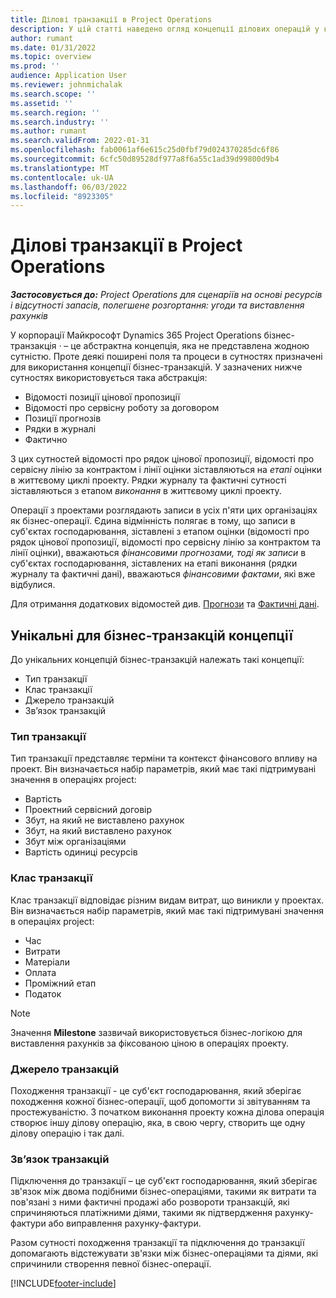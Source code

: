 ```yaml
---
title: Ділові транзакції в Project Operations
description: У цій статті наведено огляд концепції ділових операцій у корпорації Майкрософт Dynamics 365 Project Operations.
author: rumant
ms.date: 01/31/2022
ms.topic: overview
ms.prod: ''
audience: Application User
ms.reviewer: johnmichalak
ms.search.scope: ''
ms.assetid: ''
ms.search.region: ''
ms.search.industry: ''
ms.author: rumant
ms.search.validFrom: 2022-01-31
ms.openlocfilehash: fab0061af6e615c25d0fbf79d024370285dc6f86
ms.sourcegitcommit: 6cfc50d89528df977a8f6a55c1ad39d99800d9b4
ms.translationtype: MT
ms.contentlocale: uk-UA
ms.lasthandoff: 06/03/2022
ms.locfileid: "8923305"
---
```

# <a name="business-transactions-in-project-operations"></a>Ділові транзакції в Project Operations

_**Застосовується до:** Project Operations для сценаріїв на основі ресурсів і відсутності запасів, полегшене розгортання: угоди та виставлення рахунків_

У корпорації Майкрософт Dynamics 365 Project Operations бізнес-транзакція *·* – це абстрактна концепція, яка не представлена жодною сутністю. Проте деякі поширені поля та процеси в сутностях призначені для використання концепції бізнес-транзакцій. У зазначених нижче сутностях використовується така абстракція:

- Відомості позиції цінової пропозиції
- Відомості про сервісну роботу за договором
- Позиції прогнозів
- Рядки в журналі
- Фактично

З цих сутностей відомості про рядок цінової пропозиції, відомості про сервісну лінію за контрактом і лінії оцінки зіставляються на *етапі* оцінки в життєвому циклі проекту. Рядки журналу та фактичні сутності зіставляються з етапом *виконання* в життєвому циклі проекту.

Операції з проектами розглядають записи в усіх п'яти цих організаціях як бізнес-операції. Єдина відмінність полягає в тому, що записи в суб'єктах господарювання, зіставлені з етапом оцінки (відомості про рядок цінової пропозиції, відомості про сервісну лінію за контрактом та лінії оцінки), вважаються *фінансовими прогнозами, тоді як записи* в суб'єктах господарювання, зіставлених на етапі виконання (рядки журналу та фактичні дані), вважаються *фінансовими фактами*, які вже відбулися.

Для отримання додаткових відомостей див. [Прогнози](../project-management/estimating-projects-overview.md) та [Фактичні дані](actuals-overview.md).

## <a name="concepts-that-are-unique-to-business-transactions"></a>Унікальні для бізнес-транзакцій концепції

До унікальних концепцій бізнес-транзакцій належать такі концепції:

- Тип транзакції
- Клас транзакції
- Джерело транзакцій
- Зв’язок транзакцій

### <a name="transaction-type"></a>Тип транзакції

Тип транзакції представляє терміни та контекст фінансового впливу на проект. Він визначається набір параметрів, який має такі підтримувані значення в операціях project:

- Вартість
- Проектний сервісний договір
- Збут, на який не виставлено рахунок
- Збут, на який виставлено рахунок
- Збут між організаціями
- Вартість одиниці ресурсів

### <a name="transaction-class"></a>Клас транзакції

Клас транзакції відповідає різним видам витрат, що виникли у проектах. Він визначається набір параметрів, який має такі підтримувані значення в операціях project:

- Час
- Витрати
- Матеріали
- Оплата
- Проміжний етап
- Податок

> [!NOTE]
> Значення **Milestone** зазвичай використовується бізнес-логікою для виставлення рахунків за фіксованою ціною в операціях проекту.

### <a name="transaction-origin"></a>Джерело транзакцій

Походження транзакції - це суб'єкт господарювання, який зберігає походження кожної бізнес-операції, щоб допомогти зі звітуванням та простежуваністю. З початком виконання проекту кожна ділова операція створює іншу ділову операцію, яка, в свою чергу, створить ще одну ділову операцію і так далі.

### <a name="transaction-connection"></a>Зв’язок транзакцій

Підключення до транзакції – це суб'єкт господарювання, який зберігає зв'язок між двома подібними бізнес-операціями, такими як витрати та пов'язані з ними фактичні продажі або розвороти транзакцій, які спричиняються платіжними діями, такими як підтвердження рахунку-фактури або виправлення рахунку-фактури.

Разом сутності походження транзакції та підключення до транзакції допомагають відстежувати зв'язки між бізнес-операціями та діями, які спричинили створення певної бізнес-операції.

[!INCLUDE[footer-include](../includes/footer-banner.md)]
